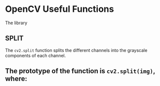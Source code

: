 # OpenCV Useful Functions

The library

SPLIT
---

The `cv2.split` function splits the different channels into the grayscale components of each channel.

The prototype of the function is `cv2.split(img)`, where:
- 